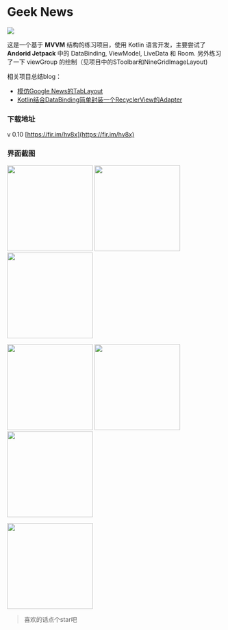 # Geek News

![](https://img.shields.io/badge/Geek%20News-0.10-brightgreen.svg)

这是一个基于 **MVVM** 结构的练习项目，使用 Kotlin 语言开发，主要尝试了 **Andorid Jetpack** 中的 DataBinding, ViewModel, LiveData 和 Room. 另外练习了一下 viewGroup 的绘制（见项目中的SToolbar和NineGridImageLayout)

相关项目总结blog：

- [模仿Google News的TabLayout](https://juejin.im/post/5c340f2ff265da615705a701)
- [Kotlin结合DataBinding简单封装一个RecyclerView的Adapter](https://juejin.im/post/5c41a0f4f265da6147707bb0)

### 下载地址

v 0.10 [https://fir.im/hv8x](https://fir.im/hv8x)

### 界面截图

<img src="https://github.com/howshea/GeekNews/raw/master/screenshot/1.png" width=200> <img src="https://github.com/howshea/GeekNews/raw/master/screenshot/2.png" width=200> <img src="https://github.com/howshea/GeekNews/raw/master/screenshot/3.png" width=200>

<img src="https://github.com/howshea/GeekNews/raw/master/screenshot/4.png" width=200> <img src="https://github.com/howshea/GeekNews/raw/master/screenshot/5.png" width=200> <img src="https://github.com/howshea/GeekNews/raw/master/screenshot/6.png" width=200>

<img src="https://github.com/howshea/GeekNews/raw/master/screenshot/7.png" width=200>



> 喜欢的话点个star吧